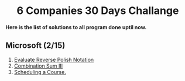 <h1 align="center"> 6 Companies 30 Days Challange </h1>


#### Here is the list of solutions to all program done uptil now. 

## Microsoft (2/15) 
<ol>
  <li> <a href="https://github.com/pranav-kale-01/6companies30days/blob/master/microsoft/1_Evaluate_Reverse_Polish_Notation.cpp"> Evaluate Reverse Polish Notation <a> </li>
  <li> <a href="https://github.com/pranav-kale-01/6companies30days/blob/master/microsoft/2_Combination_Sum_III.cpp"> Combination Sum III <a> </li>
  <li> <a href="https://github.com/pranav-kale-01/6companies30days/blob/master/microsoft/7_Course_Schedule.cpp"> Scheduling a Course. <a> </li>
</ol>
